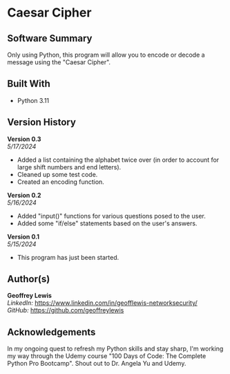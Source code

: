 # Caesar Cipher

## Software Summary

Only using Python, this program will allow you to encode or decode a message using the "Caesar Cipher".  

## Built With

* Python 3.11

## Version History 

**Version 0.3**  
*5/17/2024*  
* Added a list containing the alphabet twice over (in order to account for large shift numbers and end letters).
* Cleaned up some test code.
* Created an encoding function.

**Version 0.2**  
*5/16/2024*  
* Added "input()" functions for various questions posed to the user.
* Added some "if/else" statements based on the user's answers.

**Version 0.1**  
*5/15/2024*  
* This program has just been started.

## Author(s)

**Geoffrey Lewis**    
*LinkedIn:* https://www.linkedin.com/in/geofflewis-networksecurity/  
*GitHub:* https://github.com/geoffreylewis

## Acknowledgements

In my ongoing quest to refresh my Python skills and stay sharp, I'm working my way through the Udemy course "100 Days of Code: The Complete Python Pro Bootcamp".  Shout out to Dr. Angela Yu and Udemy.
